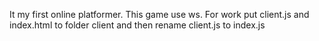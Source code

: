 It my first online platformer. This game use ws.
For work put client.js and index.html to folder client and then rename client.js to index.js
